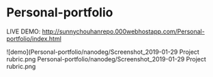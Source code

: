 # Personal-portfolio
LIVE DEMO: http://sunnychouhanrepo.000webhostapp.com/Personal-portfolio/index.html


![demo](Personal-portfolio/nanodeg/Screenshot_2019-01-29 Project rubric.png
Personal-portfolio/nanodeg/Screenshot_2019-01-29 Project rubric.png
      
